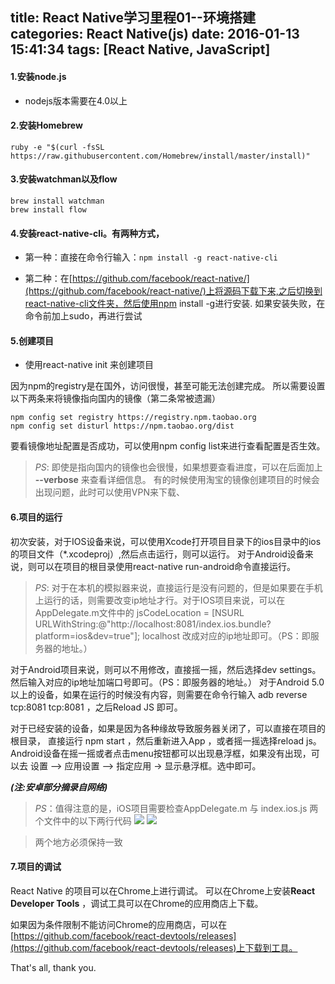 title: React Native学习里程01--环境搭建
categories: React Native(js)
date: 2016-01-13 15:41:34
tags: [React Native, JavaScript]
---

#### 1.安装node.js

- nodejs版本需要在4.0以上


#### 2.安装Homebrew

```
ruby -e "$(curl -fsSL https://raw.githubusercontent.com/Homebrew/install/master/install)"
```
<!--more-->
#### 3.安装watchman以及flow

```
brew install watchman
brew install flow
```

#### 4.安装react-native-cli。有两种方式，
- 第一种：直接在命令行输入：`npm install -g react-native-cli`

- 第二种：在[https://github.com/facebook/react-native/](https://github.com/facebook/react-native/)上将源码下载下来,之后切换到react-native-cli文件夹，然后使用npm install -g进行安装.
如果安装失败，在命令前加上sudo，再进行尝试

#### 5.创建项目

- 使用react-native init <Proj Name>来创建项目

因为npm的registry是在国外，访问很慢，甚至可能无法创建完成。
所以需要设置以下两条来将镜像指向国内的镜像（第二条常被遗漏）

```
npm config set registry https://registry.npm.taobao.org
npm config set disturl https://npm.taobao.org/dist
```
要看镜像地址配置是否成功，可以使用npm config list来进行查看配置是否生效。

> *PS*: 即使是指向国内的镜像也会很慢，如果想要查看进度，可以在后面加上 **--verbose** 来查看详细信息。
有的时候使用淘宝的镜像创建项目的时候会出现问题，此时可以使用VPN来下载、


#### 6.项目的运行
初次安装，对于IOS设备来说，可以使用Xcode打开项目目录下的ios目录中的ios的项目文件（*.xcodeproj）,然后点击运行，则可以运行。
对于Android设备来说，则可以在项目的根目录使用react-native run-android命令直接运行。

> *PS*: 对于在本机的模拟器来说，直接运行是没有问题的，但是如果要在手机上运行的话，则需要改变ip地址才行。对于IOS项目来说，可以在AppDelegate.m文件中的
jsCodeLocation = [NSURL URLWithString:@"http://localhost:8081/index.ios.bundle?platform=ios&dev=true"];
localhost 改成对应的ip地址即可。（PS：即服务器的地址。）


对于Android项目来说，则可以不用修改，直接摇一摇，然后选择dev settings。然后输入对应的ip地址加端口号即可。（PS：即服务器的地址。）
对于Android 5.0以上的设备，如果在运行的时候没有内容，则需要在命令行输入 adb reverse tcp:8081 tcp:8081 ，之后Reload JS 即可。

对于已经安装的设备，如果是因为各种缘故导致服务器关闭了，可以直接在项目的根目录，
直接运行 npm start ，然后重新进入App ，或者摇一摇选择reload js。
Android设备在摇一摇或者点击menu按钮都可以出现悬浮框，如果没有出现，可以去 设置 —> 应用设置 —> 指定应用 -> 显示悬浮框。选中即可。

***(注:安卓部分摘录自网络)***


> *PS*：值得注意的是，iOS项目需要检查AppDelegate.m 与 index.ios.js 两个文件中的以下两行代码
![](http://img.blog.csdn.net/20160113162319213)
![](http://img.blog.csdn.net/20160113162327158)

> 两个地方必须保持一致

#### 7.项目的调试
React Native 的项目可以在Chrome上进行调试。
可以在Chrome上安装**React Developer Tools**  ，调试工具可以在Chrome的应用商店上下载。

如果因为条件限制不能访问Chrome的应用商店，可以在[https://github.com/facebook/react-devtools/releases](https://github.com/facebook/react-devtools/releases)上下载到工具。

<!--安装完调试工具之后，可以在运行的设备上摇一摇，然后选择Debug in Chrome即可开始调试。调试的方法和调试网页的方法一样，可以打断点，可以看输出，都很方便。

PS：这个地方有个小坑。如果开启了Debug in Chrome 的设备在运行的时候，出现了 Runtime is not ready 的错误，此时，是因为你的Chrome没有打开调试的网页。可以选择打开调试的网页（http://localhost:8081/debugger-ui），或者关闭设备的Debug in Chrome 模式即可、如果Chrome无法打开上述的调试网页，请检查你的网络，是否开了VPN或者各种网络代理之类的。而且，localhost是可能会随着服务器的地址变化而发生改变，请注意保持一致。
![](http://img.blog.csdn.net/20160113161927806)-->

That's all, thank you.
